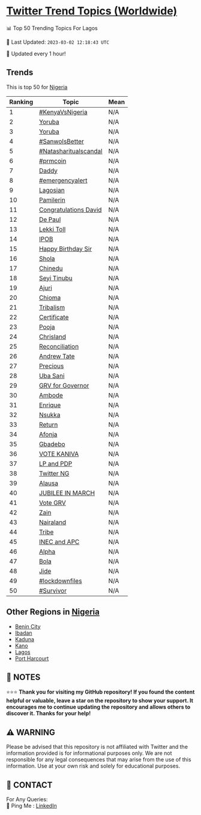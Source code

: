[Twitter Trend Topics (Worldwide)](https://github.com/ErcinDedeoglu/Twitter-Trend-Topics)
==========


📊 Top 50 Trending Topics For Lagos

📆 Last Updated: `2023-03-02 12:18:43 UTC`

🔧 Updated every 1 hour!


## Trends

This is top 50 for [Nigeria](</Nigeria>)

| Ranking | Topic | Mean |
| ------- | ------------ | ------------ |
| 1 | [#KenyaVsNigeria](http://twitter.com/search?q=%23KenyaVsNigeria) | N/A |
| 2 | [Yoruba](http://twitter.com/search?q=Yoruba) | N/A |
| 3 | [Yoruba](http://twitter.com/search?q=Yoruba) | N/A |
| 4 | [#SanwoIsBetter](http://twitter.com/search?q=%23SanwoIsBetter) | N/A |
| 5 | [#Natasharitualscandal](http://twitter.com/search?q=%23Natasharitualscandal) | N/A |
| 6 | [#prmcoin](http://twitter.com/search?q=%23prmcoin) | N/A |
| 7 | [Daddy](http://twitter.com/search?q=Daddy) | N/A |
| 8 | [#emergencyalert](http://twitter.com/search?q=%23emergencyalert) | N/A |
| 9 | [Lagosian](http://twitter.com/search?q=Lagosian) | N/A |
| 10 | [Pamilerin](http://twitter.com/search?q=Pamilerin) | N/A |
| 11 | [Congratulations David](http://twitter.com/search?q=Congratulations+David) | N/A |
| 12 | [De Paul](http://twitter.com/search?q=De+Paul) | N/A |
| 13 | [Lekki Toll](http://twitter.com/search?q=Lekki+Toll) | N/A |
| 14 | [IPOB](http://twitter.com/search?q=IPOB) | N/A |
| 15 | [Happy Birthday Sir](http://twitter.com/search?q=Happy+Birthday+Sir) | N/A |
| 16 | [Shola](http://twitter.com/search?q=Shola) | N/A |
| 17 | [Chinedu](http://twitter.com/search?q=Chinedu) | N/A |
| 18 | [Seyi Tinubu](http://twitter.com/search?q=Seyi+Tinubu) | N/A |
| 19 | [Ajuri](http://twitter.com/search?q=Ajuri) | N/A |
| 20 | [Chioma](http://twitter.com/search?q=Chioma) | N/A |
| 21 | [Tribalism](http://twitter.com/search?q=Tribalism) | N/A |
| 22 | [Certificate](http://twitter.com/search?q=Certificate) | N/A |
| 23 | [Pooja](http://twitter.com/search?q=Pooja) | N/A |
| 24 | [Chrisland](http://twitter.com/search?q=Chrisland) | N/A |
| 25 | [Reconciliation](http://twitter.com/search?q=Reconciliation) | N/A |
| 26 | [Andrew Tate](http://twitter.com/search?q=Andrew+Tate) | N/A |
| 27 | [Precious](http://twitter.com/search?q=Precious) | N/A |
| 28 | [Uba Sani](http://twitter.com/search?q=Uba+Sani) | N/A |
| 29 | [GRV for Governor](http://twitter.com/search?q=GRV+for+Governor) | N/A |
| 30 | [Ambode](http://twitter.com/search?q=Ambode) | N/A |
| 31 | [Enrique](http://twitter.com/search?q=Enrique) | N/A |
| 32 | [Nsukka](http://twitter.com/search?q=Nsukka) | N/A |
| 33 | [Return](http://twitter.com/search?q=Return) | N/A |
| 34 | [Afonja](http://twitter.com/search?q=Afonja) | N/A |
| 35 | [Gbadebo](http://twitter.com/search?q=Gbadebo) | N/A |
| 36 | [VOTE KANIVA](http://twitter.com/search?q=VOTE+KANIVA) | N/A |
| 37 | [LP and PDP](http://twitter.com/search?q=LP+and+PDP) | N/A |
| 38 | [Twitter NG](http://twitter.com/search?q=Twitter+NG) | N/A |
| 39 | [Alausa](http://twitter.com/search?q=Alausa) | N/A |
| 40 | [JUBILEE IN MARCH](http://twitter.com/search?q=JUBILEE+IN+MARCH) | N/A |
| 41 | [Vote GRV](http://twitter.com/search?q=Vote+GRV) | N/A |
| 42 | [Zain](http://twitter.com/search?q=Zain) | N/A |
| 43 | [Nairaland](http://twitter.com/search?q=Nairaland) | N/A |
| 44 | [Tribe](http://twitter.com/search?q=Tribe) | N/A |
| 45 | [INEC and APC](http://twitter.com/search?q=INEC+and+APC) | N/A |
| 46 | [Alpha](http://twitter.com/search?q=Alpha) | N/A |
| 47 | [Bola](http://twitter.com/search?q=Bola) | N/A |
| 48 | [Jide](http://twitter.com/search?q=Jide) | N/A |
| 49 | [#lockdownfiles](http://twitter.com/search?q=%23lockdownfiles) | N/A |
| 50 | [#Survivor](http://twitter.com/search?q=%23Survivor) | N/A |



## Other Regions in [Nigeria](</Nigeria>)

* [Benin City](</Nigeria/Benin City.md>)
* [Ibadan](</Nigeria/Ibadan.md>)
* [Kaduna](</Nigeria/Kaduna.md>)
* [Kano](</Nigeria/Kano.md>)
* [Lagos](</Nigeria/Lagos.md>)
* [Port Harcourt](</Nigeria/Port Harcourt.md>)



## 📝 NOTES

⭐⭐⭐ **Thank you for visiting my GitHub repository! If you found the content helpful or valuable, leave a star on the repository to show your support. It encourages me to continue updating the repository and allows others to discover it. Thanks for your help!**


## ⚠️ WARNING

Please be advised that this repository is not affiliated with Twitter and the information provided is for informational purposes only. We are not responsible for any legal consequences that may arise from the use of this information. Use at your own risk and solely for educational purposes.


## 📨 CONTACT

 For Any Queries:  
            🏓 Ping Me : [LinkedIn](https://www.linkedin.com/in/ercindedeoglu/)
